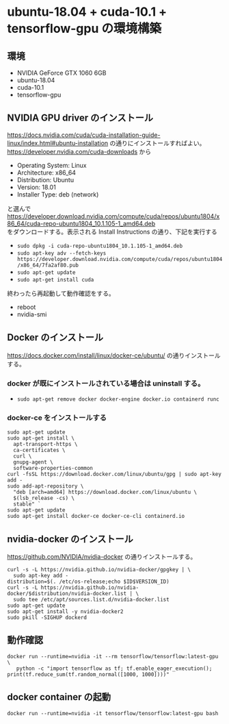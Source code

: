 # ubuntu-18.04 + cuda-10.1 + tensorflow-gpu の環境構築
## 環境
- NVIDIA GeForce GTX 1060 6GB
- ubuntu-18.04
- cuda-10.1
- tensorflow-gpu
## NVIDIA GPU driver のインストール
https://docs.nvidia.com/cuda/cuda-installation-guide-linux/index.html#ubuntu-installation の通りにインストールすればよい。  
https://developer.nvidia.com/cuda-downloads から
- Operating System: Linux
- Architecture: x86_64
- Distribution: Ubuntu
- Version: 18.01
- Installer Type: deb (network)

と選んで  
https://developer.download.nvidia.com/compute/cuda/repos/ubuntu1804/x86_64/cuda-repo-ubuntu1804_10.1.105-1_amd64.deb  
をダウンロードする。表示される Install Instructions の通り、下記を実行する
- `sudo dpkg -i cuda-repo-ubuntu1804_10.1.105-1_amd64.deb`
- `sudo apt-key adv --fetch-keys https://developer.download.nvidia.com/compute/cuda/repos/ubuntu1804/x86_64/7fa2af80.pub`
- `sudo apt-get update`
- `sudo apt-get install cuda`

終わったら再起動して動作確認をする。
- reboot
- nvidia-smi

## Docker のインストール
https://docs.docker.com/install/linux/docker-ce/ubuntu/ の通りインストールする。
### docker が既にインストールされている場合は uninstall する。
- `sudo apt-get remove docker docker-engine docker.io containerd runc`
### docker-ce をインストールする
```
sudo apt-get update
sudo apt-get install \
  apt-transport-https \
  ca-certificates \
  curl \
  gnupg-agent \
  software-properties-common
curl -fsSL https://download.docker.com/linux/ubuntu/gpg | sudo apt-key add -
sudo add-apt-repository \
  "deb [arch=amd64] https://download.docker.com/linux/ubuntu \
  $(lsb_release -cs) \
  stable" `
sudo apt-get update
sudo apt-get install docker-ce docker-ce-cli containerd.io
```

## nvidia-docker のインストール
https://github.com/NVIDIA/nvidia-docker の通りインストールする。
```
curl -s -L https://nvidia.github.io/nvidia-docker/gpgkey | \
  sudo apt-key add -
distribution=$(. /etc/os-release;echo $ID$VERSION_ID)
curl -s -L https://nvidia.github.io/nvidia-docker/$distribution/nvidia-docker.list | \
  sudo tee /etc/apt/sources.list.d/nvidia-docker.list
sudo apt-get update
sudo apt-get install -y nvidia-docker2
sudo pkill -SIGHUP dockerd
```

## 動作確認
```
docker run --runtime=nvidia -it --rm tensorflow/tensorflow:latest-gpu \
   python -c "import tensorflow as tf; tf.enable_eager_execution(); print(tf.reduce_sum(tf.random_normal([1000, 1000])))"
```

## docker container の起動
```
docker run --runtime=nvidia -it tensorflow/tensorflow:latest-gpu bash
```
